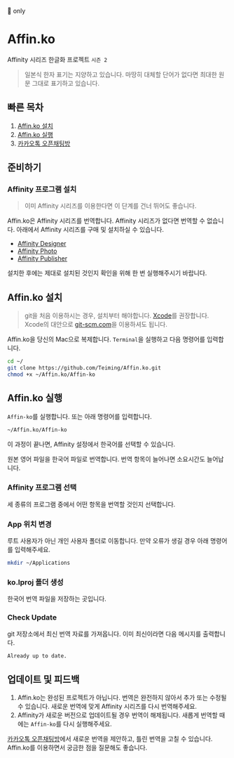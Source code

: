  only

# Affin.ko

Affinity 시리즈 한글화 프로젝트 `시즌 2`

> 일본식 한자 표기는 지양하고 있습니다.
> 마땅히 대체할 단어가 없다면 최대한 원문 그대로 표기하고 있습니다.

## 빠른 목차

1. [Affin.ko 설치](#affinko-설치)
1. [Affin.ko 실행](#affinko-실행)
1. [카카오톡 오픈채팅방](https://open.kakao.com/o/gmcERP6)

## 준비하기

### Affinity 프로그램 설치

> 이미 Affinity 시리즈를 이용한다면 이 단계를 건너 뛰어도 좋습니다.

Affin.ko은 Affinity 시리즈를 번역합니다. Affinity 시리즈가 없다면 번역할 수 없습니다. 아래에서 Affinity 시리즈를 구매 및 설치하실 수 있습니다.

- [Affinity Designer](https://affinity.serif.com/designer)
- [Affinity Photo](https://affinity.serif.com/photo)
- [Affinity Publisher](https://affinity.serif.com/publisher)

설치한 후에는 제대로 설치된 것인지 확인을 위해 한 번 실행해주시기 바랍니다.

## Affin.ko 설치

> git을 처음 이용하시는 경우, 설치부터 해야합니다. [Xcode](https://itunes.apple.com/app/xcode/id497799835)를 권장합니다. Xcode의 대안으로 [git-scm.com](https://git-scm.com)을 이용하셔도 됩니다.

Affin.ko을 당신의 Mac으로 복제합니다. `Terminal`을 실행하고 다음 명령어를 입력합니다.

```sh
cd ~/
git clone https://github.com/Teiming/Affin.ko.git
chmod +x ~/Affin.ko/Affin-ko
```

## Affin.ko 실행

`Affin-ko`를 실행합니다. 또는 아래 명령어를 입력합니다.

```sh
~/Affin.ko/Affin-ko
```

이 과정이 끝나면, Affinity 설정에서 한국어를 선택할 수 있습니다.

원본 영어 파일을 한국어 파일로 번역합니다. 번역 항목이 늘어나면 소요시간도 늘어납니다.

### Affinity 프로그램 선택

세 종류의 프로그램 중에서 어떤 항목을 번역할 것인지 선택합니다.

### App 위치 변경

루트 사용자가 아닌 개인 사용자 폴더로 이동합니다.
만약 오류가 생길 경우 아래 명령어를 입력해주세요.

```sh
mkdir ~/Applications
```

### ko.lproj 폴더 생성

한국어 번역 파일을 저장하는 곳입니다.

### Check Update

git 저장소에서 최신 번역 자료를 가져옵니다. 이미 최신이라면 다음 메시지를 출력합니다.

```sh
Already up to date.
```

## 업데이트 및 피드백

1. Affin.ko는 완성된 프로젝트가 아닙니다. 번역은 완전하지 않아서 추가 또는 수정될 수 있습니다. 새로운 번역에 맞게 Affinity 시리즈를 다시 번역해주세요.
1. Affinity가 새로운 버전으로 업데이트될 경우 번역이 해제됩니다. 새롭게 번역할 때에는 `Affin-ko`를 다시 실행해주세요.

[카카오톡 오픈채팅방](https://open.kakao.com/o/gmcERP6)에서 새로운 번역을 제안하고, 틀린 번역을 고칠 수 있습니다. Affin.ko를 이용하면서 궁금한 점을 질문해도 좋습니다.
